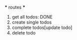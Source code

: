 <!-- Todo application -->

**\*** routes **\***

1. get all todos: DONE
2. create single todos
3. complete todos[update todo]
4. delete todo
